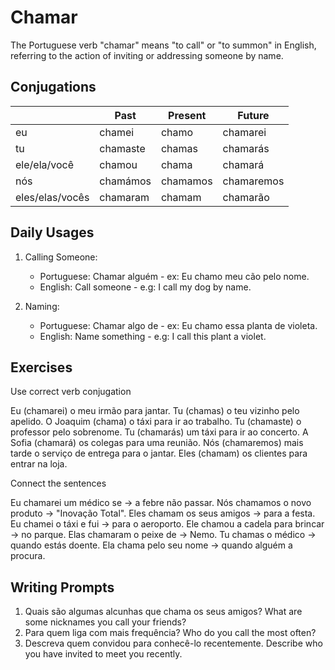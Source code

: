 # Chamar

The Portuguese verb "chamar" means "to call" or "to summon" in English, referring to the action of inviting or addressing someone by name.

## Conjugations

|                 | Past     | Present  | Future     |
| --------------- | -------- | -------- | ---------- |
| eu              | chamei   | chamo    | chamarei   |
| tu              | chamaste | chamas   | chamarás   |
| ele/ela/você    | chamou   | chama    | chamará    |
| nós             | chamámos | chamamos | chamaremos |
| eles/elas/vocês | chamaram | chamam   | chamarão   |

## Daily Usages

1. Calling Someone:

   - Portuguese: Chamar alguém - ex: Eu chamo meu cão pelo nome.
   - English: Call someone - e.g: I call my dog by name.

2. Naming:

   - Portuguese: Chamar algo de - ex: Eu chamo essa planta de violeta.
   - English: Name something - e.g: I call this plant a violet.

## Exercises

Use correct verb conjugation

Eu (chamarei) o meu irmão para jantar.
Tu (chamas) o teu vizinho pelo apelido.
O Joaquim (chama) o táxi para ir ao trabalho.
Tu (chamaste) o professor pelo sobrenome.
Tu (chamarás) um táxi para ir ao concerto.
A Sofia (chamará) os colegas para uma reunião.
Nós (chamaremos) mais tarde o serviço de entrega para o jantar.
Eles (chamam) os clientes para entrar na loja.

Connect the sentences

Eu chamarei um médico se -> a febre não passar.
Nós chamamos o novo produto -> "Inovação Total".
Eles chamam os seus amigos -> para a festa.
Eu chamei o táxi e fui -> para o aeroporto.
Ele chamou a cadela para brincar -> no parque.
Elas chamaram o peixe de -> Nemo.
Tu chamas o médico -> quando estás doente.
Ela chama pelo seu nome -> quando alguém a procura.

## Writing Prompts

1. Quais são algumas alcunhas que chama os seus amigos? What are some nicknames you call your friends?
2. Para quem liga com mais frequência? Who do you call the most often?
3. Descreva quem convidou para conhecê-lo recentemente. Describe who you have invited to meet you recently.
